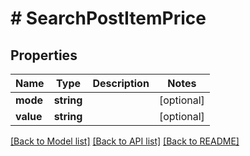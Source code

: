 # # SearchPostItemPrice

## Properties

Name | Type | Description | Notes
------------ | ------------- | ------------- | -------------
**mode** | **string** |  | [optional]
**value** | **string** |  | [optional]

[[Back to Model list]](../../README.md#models) [[Back to API list]](../../README.md#endpoints) [[Back to README]](../../README.md)
